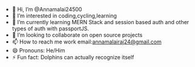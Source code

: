 - 👋 Hi, I’m @Annamalai24500
- 👀 I’m interested in coding,cycling,learning
- 🌱 I’m currently learning MERN Stack and session based auth and other types of auth with passportJS.
- 💞️ I’m looking to collaborate on open source projects
- 📫 How to reach me work email:annamalairaj24@gmail.com
- 😄 Pronouns: He/Him
- ⚡ Fun fact: Dolphins can actually recognize itself

<!---
Annamalai24500/Annamalai24500 is a ✨ special ✨ repository because its `README.md` (this file) appears on your GitHub profile.
You can click the Preview link to take a look at your changes.
--->
